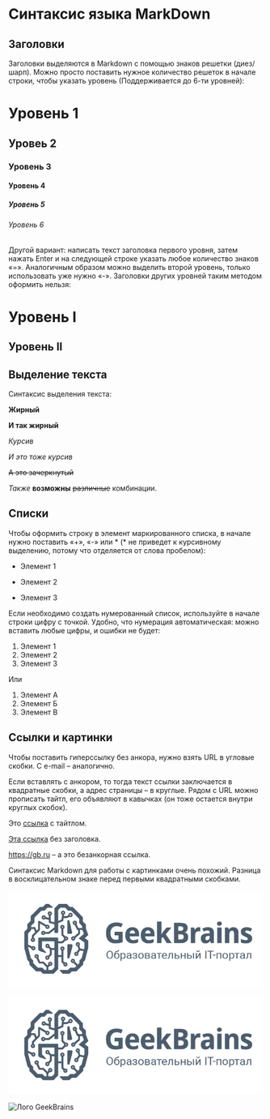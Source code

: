  # Синтаксис языка MarkDown

## Заголовки

Заголовки выделяются в Markdown с помощью знаков решетки (диез/шарп). Можно просто поставить нужное количество решеток в начале строки, чтобы указать уровень (Поддерживается до 6-ти уровней):
# Уровень 1
## Уровеь 2
### Уровень 3
#### Уровень 4
##### Уровень 5
###### Уровень 6

Другой вариант: написать текст заголовка первого уровня, затем нажать Enter и на следующей строке указать любое количество знаков «=». Аналогичным образом можно выделить второй уровень, только использовать уже нужно «-». Заголовки других уровней таким методом оформить нельзя:

Уровень I
===
Уровень II
---


## Выделение текста

Синтаксис выделения текста:

__Жирный__

**И так жирный**

_Курсив_

*И это тоже курсив*

~~А это зачеркнутый~~

*Также* __возможны__ ~~различные~~ комбинации.

## Списки

Чтобы оформить строку в элемент маркированного списка, в начале нужно поставить «+», «-» или * (* не приведет к курсивному выделению, потому что отделяется от слова пробелом):

* Элемент 1
+ Элемент 2
- Элемент 3

Если необходимо создать нумерованный список, используйте в начале строки цифру с точкой. Удобно, что нумерация автоматическая: можно вставить любые цифры, и ошибки не будет:

1. Элемент 1
2. Элемент 2
3. Элемент 3

Или

1. Элемент А
1. Элемент Б
1. Элемент В

## Ссылки и картинки

Чтобы поставить гиперссылку без анкора, нужно взять URL в угловые скобки. С e-mail – аналогично.

Если вставлять с анкором, то тогда текст ссылки заключается в квадратные скобки, а адрес страницы – в круглые. Рядом с URL можно прописать тайтл, его объявляют в кавычках (он тоже остается внутри круглых скобок).

Это [ссылка](https://gb.ru "GeekBrains") с тайтлом.

[Эта ссылка](https://gb.ru) без заголовка.

<https://gb.ru> – а это безанкорная ссылка.

Синтаксис Markdown для работы с картинками очень похожий. Разница в восклицательном знаке перед первыми квадратными скобками.

![Лого GeekBrains](geekbrains.jpg)

![Лого GeekBrains](geekbrains.jpg "Логотип Geek Brains")

![Лого GeekBrains][logo]


[logo]: https://hrbazaar.ru/wp-content/uploads/2020/03/geekbrains.jpg "Логотип Geek Brains"